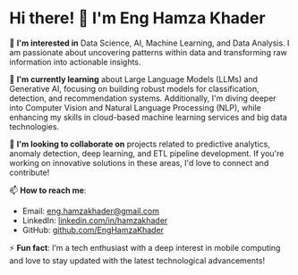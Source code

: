 # Hi there! 👋 I'm Eng Hamza Khader

👀 **I'm interested in** Data Science, AI, Machine Learning, and Data Analysis. I am passionate about uncovering patterns within data and transforming raw information into actionable insights.

🌱 **I'm currently learning** about Large Language Models (LLMs) and Generative AI, focusing on building robust models for classification, detection, and recommendation systems. Additionally, I'm diving deeper into Computer Vision and Natural Language Processing (NLP), while enhancing my skills in cloud-based machine learning services and big data technologies.

💞️ **I'm looking to collaborate on** projects related to predictive analytics, anomaly detection, deep learning, and ETL pipeline development. If you're working on innovative solutions in these areas, I'd love to connect and contribute!

📫 **How to reach me**:  
- Email: [eng.hamzakhader@gmail.com](mailto:eng.hamzakhader@gmail.com)  
- LinkedIn: [linkedin.com/in/hamzakhader](https://www.linkedin.com/in/hamzakhader/)  
- GitHub: [github.com/EngHamzaKhader](https://github.com/EngHamzaKhader)  

⚡ **Fun fact**: I’m a tech enthusiast with a deep interest in mobile computing and love to stay updated with the latest technological advancements!
